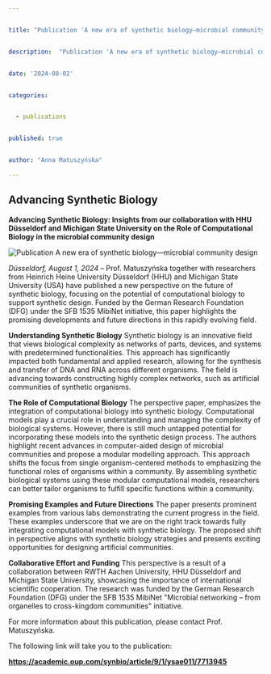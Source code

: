```yaml
---


title: "Publication 'A new era of synthetic biology—microbial community design'"


description:  "Publication 'A new era of synthetic biology—microbial community design'"


date: '2024-08-02'


categories:


  - publications


published: true


author: "Anna Matuszyńska"

---
```

## Advancing Synthetic Biology

**Advancing Synthetic Biology: Insights from our collaboration with HHU Düsseldorf and Michigan State University on the Role of Computational Biology in the microbial community design**

![Publication A new era of synthetic biology—microbial community design](/news/microbial_community_design.png)

*Düsseldorf, August 1, 2024* – Prof. Matuszyńska together with researchers from Heinrich Heine University Düsseldorf (HHU) and Michigan State University (USA) have published a new perspective on the future of synthetic biology, focusing on the potential of computational biology to support synthetic design. Funded by the German Research Foundation (DFG) under the SFB 1535 MibiNet initiative, this paper highlights the promising developments and future directions in this rapidly evolving field.


**Understanding Synthetic Biology**
Synthetic biology is an innovative field that views biological complexity as networks of parts, devices, and systems with predetermined functionalities. This approach has significantly impacted both fundamental and applied research, allowing for the synthesis and transfer of DNA and RNA across different organisms. The field is advancing towards constructing highly complex networks, such as artificial communities of synthetic organisms.

**The Role of Computational Biology**
The perspective paper, emphasizes the integration of computational biology into synthetic biology. Computational models play a crucial role in understanding and managing the complexity of biological systems. However, there is still much untapped potential for incorporating these models into the synthetic design process.
The authors highlight recent advances in computer-aided design of microbial communities and propose a modular modelling approach. This approach shifts the focus from single organism-centered methods to emphasizing the functional roles of organisms within a community. By assembling synthetic biological systems using these modular computational models, researchers can better tailor organisms to fulfill specific functions within a community.


**Promising Examples and Future Directions**
The paper presents prominent examples from various labs demonstrating the current progress in the field. These examples underscore that we are on the right track towards fully integrating computational models with synthetic biology. The proposed shift in perspective aligns with synthetic biology strategies and presents exciting opportunities for designing artificial communities.

**Collaborative Effort and Funding**
This perspective is a result of a collaboration between RWTH Aachen University, HHU Düsseldorf and Michigan State University, showcasing the importance of international scientific cooperation. The research was funded by the German Research Foundation (DFG) under the SFB 1535 MibiNet "Microbial networking – from organelles to cross-kingdom communities" initiative.

For more information about this publication, please contact Prof. Matuszyńska.

The following link will take you to the publication:

**https://academic.oup.com/synbio/article/9/1/ysae011/7713945**